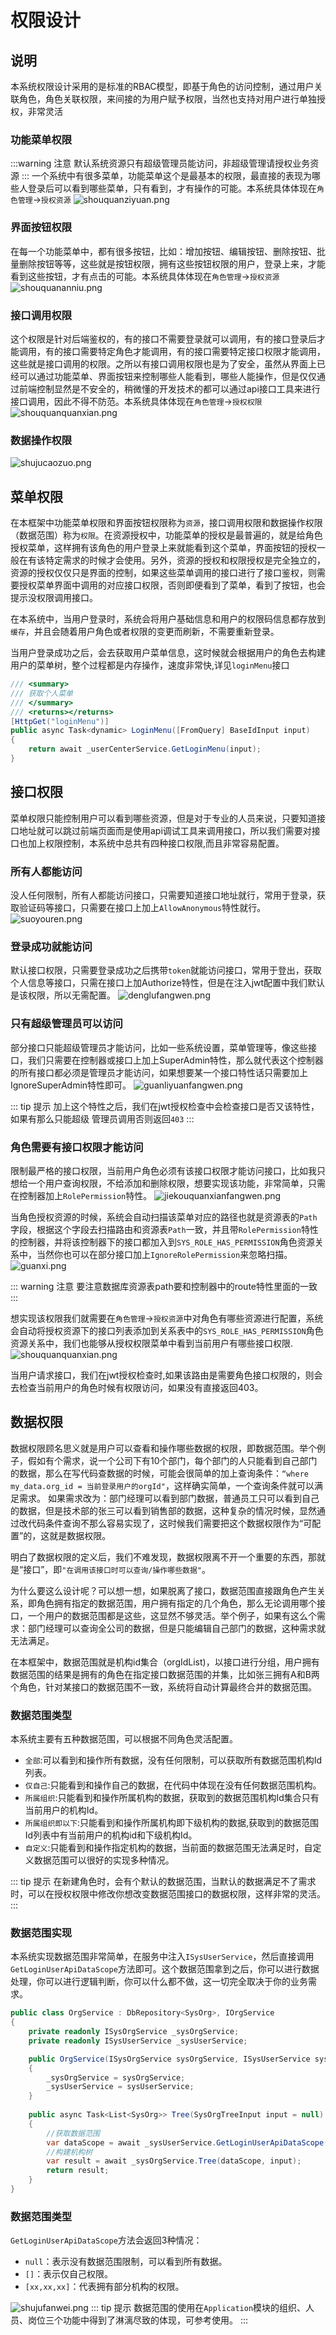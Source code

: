 <!-- 权限设计 -->

# 权限设计

## 说明
本系统权限设计采用的是标准的RBAC模型，即基于角色的访问控制，通过用户关联角色，角色关联权限，来间接的为用户赋予权限，当然也支持对用户进行单独授权，非常灵活

### 功能菜单权限
:::warning 注意
默认系统资源只有超级管理员能访问，非超级管理请授权业务资源
:::
一个系统中有很多菜单，功能菜单这个是最基本的权限，最直接的表现为哪些人登录后可以看到哪些菜单，只有看到，才有操作的可能。本系统具体体现在`角色管理`->`授权资源`
![shouquanziyuan.png](/design/shouquanziyuan.png)

### 界面按钮权限

在每一个功能菜单中，都有很多按钮，比如：增加按钮、编辑按钮、删除按钮、批量删除按钮等等，这些就是按钮权限，拥有这些按钮权限的用户，登录上来，才能看到这些按钮，才有点击的可能。本系统具体体现在`角色管理`->`授权资源`
![shouquananniu.png](/design/shouquananniu.png)

### 接口调用权限
这个权限是针对后端鉴权的，有的接口不需要登录就可以调用，有的接口登录后才能调用，有的接口需要特定角色才能调用，有的接口需要特定接口权限才能调用，这些就是接口调用的权限。之所以有接口调用权限也是为了安全，虽然从界面上已经可以通过功能菜单、界面按钮来控制哪些人能看到，哪些人能操作，但是仅仅通过前端控制显然是不安全的，稍微懂的开发技术的都可以通过api接口工具来进行接口调用，因此不得不防范。本系统具体体现在`角色管理`->`授权权限`
![shouquanquanxian.png](/design/shouquanquanxian.png)

### 数据操作权限
![shujucaozuo.png](/design/shujucaozuo.png)

## 菜单权限
在本框架中功能菜单权限和界面按钮权限称为`资源`，接口调用权限和数据操作权限（数据范围）称为`权限`。在资源授权中，功能菜单的授权是最普遍的，就是给角色授权菜单，这样拥有该角色的用户登录上来就能看到这个菜单，界面按钮的授权一般在有该特定需求的时候才会使用。另外，资源的授权和权限授权是完全独立的，资源的授权仅仅只是界面的控制，如果这些菜单调用的接口进行了接口鉴权，则需要授权菜单界面中调用的对应接口权限，否则即便看到了菜单，看到了按钮，也会提示没权限调用接口。

在本系统中，当用户登录时，系统会将用户基础信息和用户的权限码信息都存放到`缓存`，并且会随着用户角色或者权限的变更而刷新，不需要重新登录。

当用户登录成功之后，会去获取用户菜单信息，这时候就会根据用户的角色去构建用户的菜单树，整个过程都是内存操作，速度非常快,详见`loginMenu`接口
```csharp
/// <summary>
/// 获取个人菜单
/// </summary>
/// <returns></returns>
[HttpGet("loginMenu")]
public async Task<dynamic> LoginMenu([FromQuery] BaseIdInput input)
{
    return await _userCenterService.GetLoginMenu(input);
}
```
## 接口权限
菜单权限只能控制用户可以看到哪些资源，但是对于专业的人员来说，只要知道接口地址就可以跳过前端页面而是使用api调试工具来调用接口，所以我们需要对接口也加上权限控制，本系统中总共有四种接口权限,而且非常容易配置。

### 所有人都能访问
没人任何限制，所有人都能访问接口，只需要知道接口地址就行，常用于登录，获取验证码等接口，只需要在接口上加上`AllowAnonymous`特性就行。
![suoyouren.png](/design/suoyouren.png)

### 登录成功就能访问
默认接口权限，只需要登录成功之后携带`token`就能访问接口，常用于登出，获取个人信息等接口，只需在接口上加Authorize特性，但是在注入jwt配置中我们默认是该权限，所以无需配置。
![denglufangwen.png](/design/denglufangwen.png)

### 只有超级管理员可以访问
部分接口只能超级管理员才能访问，比如一些系统设置，菜单管理等，像这些接口，我们只需要在控制器或接口上加上SuperAdmin特性，那么就代表这个控制器的所有接口都必须是管理员才能访问，如果想要某一个接口特性话只需要加上 IgnoreSuperAdmin特性即可。
![guanliyuanfangwen.png](/design/guanliyuanfangwen.png)

::: tip 提示
加上这个特性之后，我们在jwt授权检查中会检查接口是否又该特性，如果有那么只能超级 管理员调用否则返回`403`
:::

### 角色需要有接口权限才能访问
限制最严格的接口权限，当前用户角色必须有该接口权限才能访问接口，比如我只想给一个用户查询权限，不给添加和删除权限，想要实现该功能，非常简单，只需在控制器加上`RolePermission`特性。
![jiekouquanxianfangwen.png](/design/jiekouquanxianfangwen.png)

当角色授权资源的时候，系统会自动扫描该菜单对应的路径也就是资源表的`Path`字段，根据这个字段去扫描路由和资源表`Path`一致，并且带`RolePermission`特性的控制器，并将该控制器下的接口都加入到`SYS_ROLE_HAS_PERMISSION`角色资源关系中，当然你也可以在部分接口加上`IgnoreRolePermission`来忽略扫描。
![guanxi.png](/design/guanxi.png)

::: warning 注意
要注意数据库资源表path要和控制器中的route特性里面的一致
:::

想实现该权限我们就需要在`角色管理`->`授权资源`中对角色有哪些资源进行配置，系统会自动将授权资源下的接口列表添加到关系表中的`SYS_ROLE_HAS_PERMISSION`角色资源关系中，我们也能够从授权权限菜单中看到当前用户有哪些接口权限.
![shouquanquanxian.png](/design/shouquanquanxian.png)

当用户请求接口，我们在jwt授权检查时,如果该路由是需要角色接口权限的，则会去检查当前用户的角色时候有权限访问，如果没有直接返回403。
## 数据权限
数据权限顾名思义就是用户可以查看和操作哪些数据的权限，即数据范围。举个例子，假如有个需求，说一个公司下有10个部门，每个部门的人只能看到自己部门的数据，那么在写代码查数据的时候，可能会很简单的加上查询条件：`“where my_data.org_id = 当前登录用户的orgId"`，这样确实简单，一个查询条件就可以满足需求。
如果需求改为：部门经理可以看到部门数据，普通员工只可以看到自己的数据，但是技术部的张三可以看到销售部的数据，这种复杂的情况时候，显然通过改代码条件查询不那么容易实现了，这时候我们需要把这个数据权限作为“可配置”的，这就是数据权限。

明白了数据权限的定义后，我们不难发现，数据权限离不开一个重要的东西，那就是“接口”，即`"在调用该接口时可以查询/操作哪些数据"`。

为什么要这么设计呢？可以想一想，如果脱离了接口，数据范围直接跟角色产生关系，即角色拥有指定的数据范围，用户拥有指定的几个角色，那么无论调用哪个接口，一个用户的数据范围都是这些，这显然不够灵活。举个例子，如果有这么个需求：部门经理可以查询全公司的数据，但是只能编辑自己部门的数据，这种需求就无法满足。

在本框架中，数据范围就是机构id集合（orgIdList)，以接口进行分组，用户拥有数据范围的结果是拥有的角色在指定接口数据范围的并集，比如张三拥有A和B两个角色，针对某接口的数据范围不一致，系统将自动计算最终合并的数据范围。

### 数据范围类型
本系统主要有五种数据范围，可以根据不同角色灵活配置。

- `全部`:可以看到和操作所有数据，没有任何限制，可以获取所有数据范围机构Id列表。
- `仅自己`:只能看到和操作自己的数据，在代码中体现在没有任何数据范围机构。
- `所属组织`:只能看到和操作所属机构的数据，获取到的数据范围机构Id集合只有当前用户的机构Id。
- `所属组织即以下`:只能看到和操作所属机构即下级机构的数据,获取到的数据范围Id列表中有当前用户的机构id和下级机构Id。
- `自定义`:只能看到和操作指定机构的数据，当前面的数据范围无法满足时，自定义数据范围可以很好的实现多种情况。

::: tip 提示
在新建角色时，会有个默认的数据范围，当默认的数据满足不了需求时，可以在授权权限中修改你想改变数据范围接口的数据权限，这样非常的灵活。
:::

### 数据范围实现
本系统实现数据范围非常简单，在服务中注入`ISysUserService`，然后直接调用`GetLoginUserApiDataScope`方法即可。这个数据范围拿到之后，你可以进行数据处理，你可以进行逻辑判断，你可以什么都不做，这一切完全取决于你的业务需求。
```csharp
public class OrgService : DbRepository<SysOrg>, IOrgService
{
    private readonly ISysOrgService _sysOrgService;
    private readonly ISysUserService _sysUserService;

    public OrgService(ISysOrgService sysOrgService, ISysUserService sysUserService)
    {
        _sysOrgService = sysOrgService;
        _sysUserService = sysUserService;
    }
      
    public async Task<List<SysOrg>> Tree(SysOrgTreeInput input = null)
    {
        //获取数据范围
        var dataScope = await _sysUserService.GetLoginUserApiDataScope();
        //构建机构树
        var result = await _sysOrgService.Tree(dataScope, input);
        return result;
    }
}
```
### 数据范围类型
`GetLoginUserApiDataScope`方法会返回3种情况：
- `null`：表示没有数据范围限制，可以看到所有数据。
- `[]`：表示仅自己权限。
- `[xx,xx,xx]`：代表拥有部分机构的权限。

![shujufanwei.png](/design/shujufanwei.png)
::: tip 提示
数据范围的使用在`Application`模块的组织、人员、岗位三个功能中得到了淋漓尽致的体现，可参考使用。
:::
